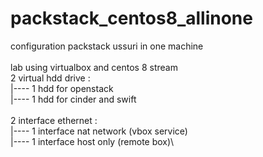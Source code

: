 # packstack_centos8_allinone
configuration packstack ussuri in one machine\
\
lab using virtualbox and centos 8 stream\
2 virtual hdd drive : \
    |---- 1 hdd for openstack\
|---- 1 hdd for cinder and swift\
\
2 interface ethernet : \
|---- 1 interface nat network (vbox service)\
|---- 1 interface host only (remote box)\


